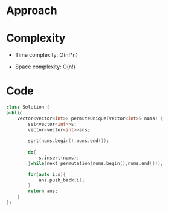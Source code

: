 # Approach
<!-- Describe your approach to solving the problem. -->

# Complexity
- Time complexity: O(n!*n)
<!-- Add your time complexity here, e.g. $$O(n)$$ -->

- Space complexity: O(n!)
<!-- Add your space complexity here, e.g. $$O(n)$$ -->

# Code
```cpp []
class Solution {
public:
    vector<vector<int>> permuteUnique(vector<int>& nums) {
        set<vector<int>>s;
        vector<vector<int>>ans;
        
        sort(nums.begin(),nums.end());
        
        do{
            s.insert(nums);
        }while(next_permutation(nums.begin(),nums.end()));

        for(auto i:s){
            ans.push_back(i);
        }
        return ans;
    }
};
```
